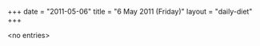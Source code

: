 +++
date = "2011-05-06"
title = "6 May 2011 (Friday)"
layout = "daily-diet"
+++

<p>&lt;no entries&gt;</p>